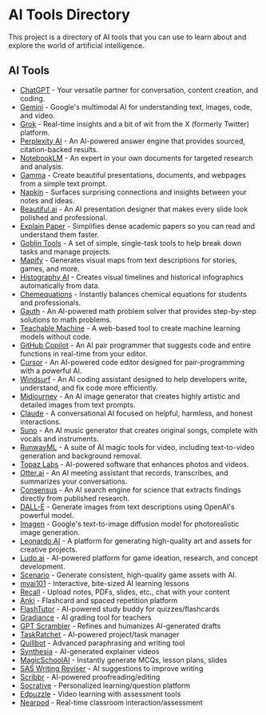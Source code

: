 # AI Tools Directory

This project is a directory of AI tools that you can use to learn about and explore the world of artificial intelligence.

## AI Tools

*   [ChatGPT](https://chatgpt.com) - Your versatile partner for conversation, content creation, and coding.
*   [Gemini](https://gemini.google.com) - Google's multimodal AI for understanding text, images, code, and video.
*   [Grok](https://grok.x.ai) - Real-time insights and a bit of wit from the X (formerly Twitter) platform.
*   [Perplexity AI](https://www.perplexity.ai) - An AI-powered answer engine that provides sourced, citation-backed results.
*   [NotebookLM](https://notebooklm.google.com) - An expert in your own documents for targeted research and analysis.
*   [Gamma](https://gamma.app) - Create beautiful presentations, documents, and webpages from a simple text prompt.
*   [Napkin](https://www.napkin.one) - Surfaces surprising connections and insights between your notes and ideas.
*   [Beautiful.ai](https://www.beautiful.ai) - An AI presentation designer that makes every slide look polished and professional.
*   [Explain Paper](https://www.explainpaper.com) - Simplifies dense academic papers so you can read and understand them faster.
*   [Goblin Tools](https://goblin.tools) - A set of simple, single-task tools to help break down tasks and manage projects.
*   [Mapify](https://mapify.so) - Generates visual maps from text descriptions for stories, games, and more.
*   [Histography AI](http://histography.io) - Creates visual timelines and historical infographics automatically from data.
*   [Chemequations](https://www.chemequations.com) - Instantly balances chemical equations for students and professionals.
*   [Gauth](https://www.gauthmath.com/) - An AI-powered math problem solver that provides step-by-step solutions to math problems.
*   [Teachable Machine](https://teachablemachine.withgoogle.com/) - A web-based tool to create machine learning models without code.
*   [GitHub Copilot](https://github.com/features/copilot) - An AI pair programmer that suggests code and entire functions in real-time from your editor.
*   [Cursor](https://cursor.sh/) - An AI-powered code editor designed for pair-programming with a powerful AI.
*   [Windsurf](https://windsurf.com/) - An AI coding assistant designed to help developers write, understand, and fix code more efficiently.
*   [Midjourney](https://www.midjourney.com) - An AI image generator that creates highly artistic and detailed images from text prompts.
*   [Claude](https://claude.ai) - A conversational AI focused on helpful, harmless, and honest interactions.
*   [Suno](https://suno.com) - An AI music generator that creates original songs, complete with vocals and instruments.
*   [RunwayML](https://runwayml.com) - A suite of AI magic tools for video, including text-to-video generation and background removal.
*   [Topaz Labs](https://www.topazlabs.com/) - AI-powered software that enhances photos and videos.
*   [Otter.ai](https://otter.ai) - An AI meeting assistant that records, transcribes, and summarizes your conversations.
*   [Consensus](https://consensus.app) - An AI search engine for science that extracts findings directly from published research.
*   [DALL-E](https://openai.com/dall-e-3) - Generate images from text descriptions using OpenAI's powerful model.
*   [Imagen](https://cloud.google.com/vertex-ai/docs/generative-ai/image/overview) - Google's text-to-image diffusion model for photorealistic image generation.
*   [Leonardo AI](https://leonardo.ai/) - A platform for generating high-quality art and assets for creative projects.
*   [Ludo.ai](https://ludo.ai/) - AI-powered platform for game ideation, research, and concept development.
*   [Scenario](https://www.scenario.com/) - Generate consistent, high-quality game assets with AI.
*   [myai101](https://myai101.com/) - Interactive, bite-sized AI learning lessons
*   [Recall](https://getrecall.ai/) - Upload notes, PDFs, slides, etc., chat with your content
*   [Anki](https://apps.ankiweb.net/) - Flashcard and spaced repetition platform
*   [FlashTutor](#) - AI-powered study buddy for quizzes/flashcards
*   [Gradiance](https://gradiance.ai/) - AI grading tool for teachers
*   [GPT Scrambler](https://gptscrambler.com/en) - Refines and humanizes AI-generated drafts
*   [TaskRatchet](https://www.taskratchet.com/) - AI-powered project/task manager
*   [Quillbot](https://quillbot.com/) - Advanced paraphrasing and writing tool
*   [Synthesia](https://www.synthesia.io/) - AI-generated explainer videos
*   [MagicSchoolAI](https://www.magicschool.ai/) - Instantly generate MCQs, lesson plans, slides
*   [SAS Writing Reviser](https://appsource.microsoft.com/pt-br/product/saas/wa104381774?tab=overview) - AI suggestions to improve writing
*   [Scribbr](https://www.scribbr.com/) - AI-powered proofreading/editing
*   [Socrative](https://www.socrative.com/) - Personalized learning/question platform
*   [Edpuzzle](https://edpuzzle.com/) - Video learning with assessment tools
*   [Nearpod](https://www.nearpod.com/) - Real-time classroom interaction/assessment
